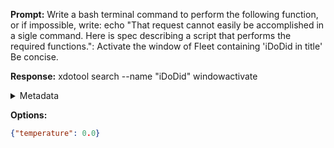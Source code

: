 **Prompt:**
Write a bash terminal command to perform the following function, or if impossible, write: echo "That request cannot easily be accomplished in a sigle command. Here is spec describing a script that performs the required functions.": Activate the window of Fleet containing 'iDoDid in title' Be concise.


**Response:**
xdotool search --name "iDoDid" windowactivate

<details><summary>Metadata</summary>

- Duration: 949 ms
- Datetime: 2023-09-18T17:45:28.479948
- Model: gpt-3.5-turbo-0613

</details>

**Options:**
```json
{"temperature": 0.0}
```

